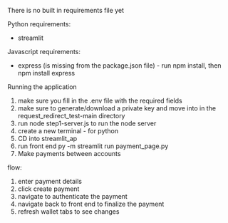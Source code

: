 There is no built in requirements file yet

Python requirements:
- streamlit

Javascript requirements:
- express (is missing from the package.json file) - run npm install, then npm install express


Running the application

1. make sure you fill in the .env file with the required fields
2. make sure to generate/download a private key and move into in the request_redirect_test-main directory
3. run node step1-server.js to run the node server
4. create a new terminal - for python
5. CD into streamlit_ap
6. run front end py -m streamlit run payment_page.py
7. Make payments between accounts

flow:

1. enter payment details
2. click create payment
3. navigate to authenticate the payment
4. navigate back to front end to finalize the payment
5. refresh wallet tabs to see changes